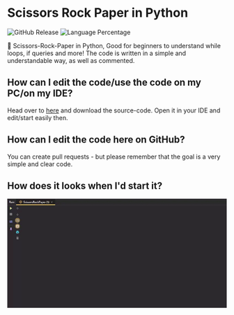 # Scissors Rock Paper in Python
![GitHub Release](https://img.shields.io/github/v/release/ARealWant/ScissorsRockPaper)
![Language Percentage](https://img.shields.io/github/languages/top/ARealWant/ScissorsRockPaper)

👶 Scissors-Rock-Paper in Python, Good for beginners to understand while loops, if queries and more! The code is written in a simple and understandable way, as well as commented.

## How can I edit the code/use the code on my PC/on my IDE?
Head over to [here](https://github.com/ARealWant/ScissorsRockPaper/releases) and download the source-code.
Open it in your IDE and edit/start easily then.

## How can I edit the code here on GitHub?
You can create pull requests - but please remember that the goal is a very simple and clear code.

## How does it looks when I'd start it?
![Image](https://github.com/ARealWant/ScissorsRockPaper/blob/main/ScissorsRockPaper.gif?raw=true)
